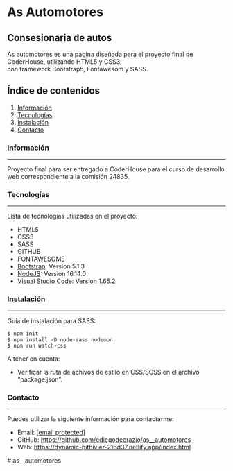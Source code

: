 <!DOCTYPE html><html><head><meta charset="utf-8"></head><body id="preview">
<h1 class="code-line" data-line-start=0 data-line-end=1><a id="As_Automotores_0"></a>As Automotores</h1>
<h2 class="code-line" data-line-start=1 data-line-end=2><a id="Consesionaria_de_autos_1"></a>Consesionaria de autos</h2>
<p class="has-line-data" data-line-start="3" data-line-end="5">As automotores es una pagina diseñada para el proyecto final de CoderHouse, utilizando HTML5 y CSS3,<br>
con framework Bootstrap5, Fontawesom y SASS.</p>
<h2 class="code-line" data-line-start=6 data-line-end=7><a id="ndice_de_contenidos_6"></a>Índice de contenidos</h2>
<ol>
<li class="has-line-data" data-line-start="7" data-line-end="8"><a href="#informaci%C3%B3n">Información</a></li>
<li class="has-line-data" data-line-start="8" data-line-end="9"><a href="#Tecnolog%C3%ADas">Tecnologías</a></li>
<li class="has-line-data" data-line-start="9" data-line-end="10"><a href="#Instalaci%C3%B3n">Instalación</a></li>
<li class="has-line-data" data-line-start="10" data-line-end="12"><a href="#contacto">Contacto</a></li>
</ol>
<h3 class="code-line" data-line-start=12 data-line-end=13><a id="Informacin_12"></a>Información</h3>
<hr>
<p class="has-line-data" data-line-start="14" data-line-end="15">Proyecto final para ser entregado a CoderHouse para el curso de desarrollo web correspondiente a la comisión 24835.</p>
<h3 class="code-line" data-line-start=16 data-line-end=17><a id="Tecnologas_16"></a>Tecnologías</h3>
<hr>
<p class="has-line-data" data-line-start="18" data-line-end="19">Lista de tecnologías utilizadas en el proyecto:</p>
<ul>
<li class="has-line-data" data-line-start="19" data-line-end="20">HTML5</li>
<li class="has-line-data" data-line-start="20" data-line-end="21">CSS3</li>
<li class="has-line-data" data-line-start="21" data-line-end="22">SASS</li>
<li class="has-line-data" data-line-start="22" data-line-end="23">GITHUB</li>
<li class="has-line-data" data-line-start="23" data-line-end="24">FONTAWESOME</li>
<li class="has-line-data" data-line-start="24" data-line-end="25"><a href="https://getbootstrap.com/">Bootstrap</a>: Version 5.1.3</li>
<li class="has-line-data" data-line-start="25" data-line-end="26"><a href="https://nodejs.org/es/">NodeJS</a>: Version 16.14.0</li>
<li class="has-line-data" data-line-start="26" data-line-end="28"><a href="https://code.visualstudio.com/">Visual Studio Code</a>: Version 1.65.2</li>
</ul>
<h3 class="code-line" data-line-start=28 data-line-end=29><a id="Instalacin_28"></a>Instalación</h3>
<hr>
<p class="has-line-data" data-line-start="30" data-line-end="31">Guía de instalación para SASS:</p>
<pre><code class="has-line-data" data-line-start="32" data-line-end="36">$ npm init
$ npm install -D node-sass nodemon
$ npm run watch-css
</code></pre>
<p class="has-line-data" data-line-start="36" data-line-end="37">A tener en cuenta:</p>
<ul>
<li class="has-line-data" data-line-start="37" data-line-end="39">Verificar la ruta de achivos de estilo en CSS/SCSS en el archivo “package.json”.</li>
</ul>
<h3 class="code-line" data-line-start=39 data-line-end=40><a id="Contacto_39"></a>Contacto</h3>
<hr>
<p class="has-line-data" data-line-start="41" data-line-end="42">Puedes utilizar la siguiente información para contactarme:</p>
<ul>
<li class="has-line-data" data-line-start="42" data-line-end="43">Email: <a href="/cdn-cgi/l/email-protection#80e3efeef4e1e3f4efc0e1f3e1f5f4efedeff4eff2e5f3aee3efedaee1f2"><span class="__cf_email__" data-cfemail="21424e4f554042554e6140524054554e4c4e554e5344520f424e4c0f4053">[email&#160;protected]</span></a></li>
<li class="has-line-data" data-line-start="43" data-line-end="44">GitHub: <a href="https://github.com/ediegodeorazio/as__automotores">https://github.com/ediegodeorazio/as__automotores</a></li>
<li class="has-line-data" data-line-start="44" data-line-end="45">Web: <a href="https://dynamic-pithivier-216d37.netlify.app/index.html">https://dynamic-pithivier-216d37.netlify.app/index.html</a></li>
</ul>
<script data-cfasync="false" src="/cdn-cgi/scripts/5c5dd728/cloudflare-static/email-decode.min.js"></script></body></html># as__automotores
